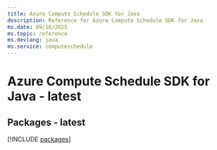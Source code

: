 ```yaml
---
title: Azure Compute Schedule SDK for Java
description: Reference for Azure Compute Schedule SDK for Java
ms.date: 09/16/2025
ms.topic: reference
ms.devlang: java
ms.service: computeschedule
---
```

# Azure Compute Schedule SDK for Java - latest
## Packages - latest
[!INCLUDE [packages](compute-schedule-index.md)]